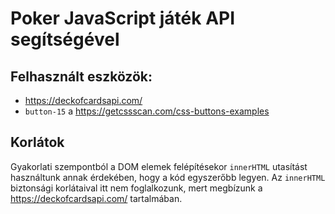 # Poker JavaScript játék API segítségével

## Felhasznált eszközök:

- https://deckofcardsapi.com/
- `button-15` a https://getcssscan.com/css-buttons-examples

## Korlátok

Gyakorlati szempontból a DOM elemek felépítésekor `innerHTML` utasítást használtunk annak érdekében, hogy a kód egyszerőbb legyen. Az `innerHTML` biztonsági korlátaival itt nem foglalkozunk, mert megbízunk a https://deckofcardsapi.com/ tartalmában.